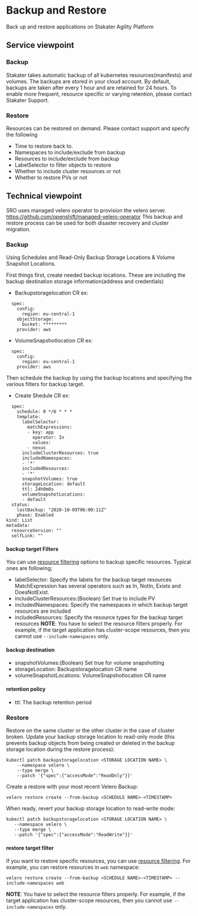# Backup and Restore

Back up and restore applications on Stakater Agility Platform

## Service viewpoint
### Backup

Stakater takes automatic backup of all kubernetes resources(manifests) and volumes. The backups are stored in your cloud account. By default, backups are taken after every 1 hour and are retained for 24 hours. To enable more frequent, resource specific or varying retention, please contact Stakater Support.

### Restore

Resources can be restored on demand. Please contact support and specify the following 

- Time to restore back to.
- Namespaces to include/exclude from backup
- Resources to include/exclude from backup
- LabelSelector to filter objects to restore
- Whether to include cluster resources or not
- Whether to restore PVs or not

## Technical viewpoint
SRO uses managed velero operator to provision the velero server. https://github.com/openshift/managed-velero-operator
This backup and restore process can be used for both disaster recovery and cluster migration.

### Backup
Using Schedules and Read-Only Backup Storage Locations & Volume Snapshot Locations.

First things first, create needed backup locations.
These are including the backup destination storage information(address and credentials)
- Backupstoragelocation CR
ex:
~~~
  spec:
    config:
      region: eu-central-1
    objectStorage:
      bucket: *********
    provider: aws
~~~
- VolumeSnapshotlocation CR
ex:
~~~
  spec:
    config:
      region: eu-central-1
    provider: aws
~~~
Then schedule the backup by using the backup locations and specifying the various filters for backup target.
- Create Shedule CR
ex:
~~~
  spec:
    schedule: 0 */6 * * *
    template:
      labelSelector:
        matchExpressions:
        - key: app
          operator: In
          values:
        - nexus
      includeClusterResources: true
      includedNamespaces:
      - '*'
      includedResources:
      - '*'
      snapshotVolumes: true
      storageLocation: default
      ttl: 24h0m0s
      volumeSnapshotLocations:
      - default
  status:
    lastBackup: "2020-10-09T06:00:11Z"
    phase: Enabled
kind: List
metadata:
  resourceVersion: ""
  selfLink: ""
~~~
#### backup target Filters
You can use [resource filtering](https://velero.io/docs/main/resource-filtering/) options to backup specific resources. Typical ones are following;
- labelSelector: Specify the labels for the backup target resources
   MatchExpression has several operators such as In, NotIn, Exists and DoesNotExist.
- includeClusterResources:(Boolean) Set true to include PV
- includedNamespaces: Specify the namespaces in which backup target resources are included
- includedResources: Specify the resource types for the backup target resources
**NOTE**: You have to select the resource filters properly. For example, if the target application has cluster-scope resources, then you cannot use `--include-namespaces` only.
#### backup destination
- snapshotVolumes:(Boolean) Set true for volume snapshotting
- storageLocation: Backupstoragelocation CR name
- volumeSnapshotLocations: VolumeSnapshotlocation CR name
#### retention policy
- ttl: The backup retention period

### Restore
Restore on the same cluster or the other cluster in the case of cluster broken.
Update your backup storage location to read-only mode (this prevents backup objects from being created or deleted in the backup storage location during the restore process):
~~~
kubectl patch backupstoragelocation <STORAGE LOCATION NAME> \
    --namespace velero \
    --type merge \
    --patch '{"spec":{"accessMode":"ReadOnly"}}'
~~~
Create a restore with your most recent Velero Backup:
~~~
velero restore create --from-backup <SCHEDULE NAME>-<TIMESTAMP>
~~~

When ready, revert your backup storage location to read-write mode:
~~~
kubectl patch backupstoragelocation <STORAGE LOCATION NAME> \
   --namespace velero \
   --type merge \
   --patch '{"spec":{"accessMode":"ReadWrite"}}'
~~~

#### restore target filter
If you want to restore specific resources, you can use [resource filtering](https://velero.io/docs/main/resource-filtering/).
For example, you can restore resources in `web` namespace:
```
velero restore create --from-backup <SCHEDULE NAME>-<TIMESTAMP> --include-namespaces web
```
**NOTE**: You have to select the resource filters properly. For example, if the target application has cluster-scope resources, then you cannot use `--include-namespaces` only.
